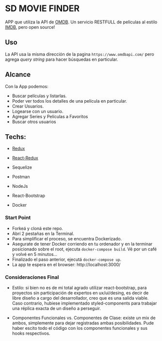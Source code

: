 # SD MOVIE FINDER

APP que utiliza la API de [OMDB](http://www.omdbapi.com/). 
Un servicio RESTFULL de películas al estilo [IMDB](http://www.imdb.com/), pero open source!

## Uso

La API usa la misma dirección de la pagina `https://www.omdbapi.com/` pero agrega _query string_ para hacer búsquedas en particular.

## Alcance

Con la App podemos:

* Buscar películas y listarlas.
* Poder ver todos los detalles de una película en particular.
* Crear Usuarios.
* Logearse con un usuario.
* Agregar Series y Películas a Favoritos
* Buscar otros usuarios


## Techs:

* [Redux](https://redux.js.org/basics)

* [React-Redux](https://github.com/reactjs/react-redux)

* Sequelize

* Postman

* NodeJs

* React-Bootstrap

* Docker


### Start Point

* Forkeá y cloná este repo.
* Abrí 2 pestañas en la Terminal.
* Para simplificar el proceso, se encuentra Dockerizado.
* Asegurate de tener Docker corriendo en tu ordenador y en la terminar posicionado sobre el root, ejecuta `docker-compose build`. Vé por un café y volvé en 5 minutos...
* Finalizado el paso anterior, ejecutá `docker-compose up`.
* La app te espera en el browser: http://localhost:3000/


### Consideraciones Final

* Estilo: si bien no es de mi total agrado utilizar react-bootstrap, para proyectos sin participación de expertos en ux/ui/desing, es decir de libre diseño a cargo del desarrollador, creo que es una salida viable. Caso contrario, hubiese implementado styled-components para trabajar una réplica exacta de un diseño a perseguir.

* Componentes Funcionales vs. Componentes de Clase: existe un mix de ambos, simplemente para dejar registradas ambas posibilidades. Pude haber escito todo el código con los componentes funcionales y sus hooks respectivos.


